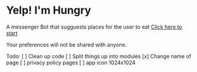 # Yelp! I'm Hungry
A messenger Bot that sugguests places for the user to eat
[Click here to start](https://www.facebook.com/WavInc-680930332088116/)

Your preferences will not be shared with anyone.

Todo:
	[ ] Clean up code
	[ ] Split things up into modules
	[x] Change name of page
	[ ] privacy policy pages
	[ ] app icon 1024x1024
